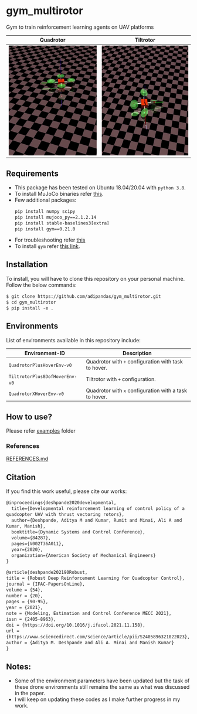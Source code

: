 # gym_multirotor

Gym to train reinforcement learning agents on UAV platforms

Quadrotor  |  Tiltrotor
:-------------------------:|:-------------------------:
<img src="media/quadrotor-babbling.gif" width="300" height="300"/> | <img src="media/tiltrotor-babbling.gif" width="300" height="300"/>

## Requirements
* This package has been tested on Ubuntu 18.04/20.04 with `python 3.8`.
* To install MuJoCo binaries refer [this](https://github.com/openai/mujoco-py#install-mujoco).
* Few additional packages:
  ```
  pip install numpy scipy
  pip install mujoco_py==2.1.2.14
  pip install stable-baselines3[extra]
  pip install gym==0.21.0
  ```
* For troubleshooting refer [this](https://github.com/openai/mujoco-py#troubleshooting)
* To install `gym` refer [this link](https://github.com/openai/gym).

## Installation
To install, you will have to clone this repository on your personal machine. Follow the below commands:  
```
$ git clone https://github.com/adipandas/gym_multirotor.git
$ cd gym_multirotor
$ pip install -e .
```

## Environments
List of environments available in this repository include:  

Environment-ID | Description
--- | ---
`QuadrotorPlusHoverEnv-v0` | Quadrotor with `+` configuration with task to hover.
`TiltrotorPlus8DofHoverEnv-v0` | Tiltrotor with `+` configuration.
`QuadrotorXHoverEnv-v0` | Quadrotor with `x` configuration with a task to hover.


## How to use?

Please refer [examples](./examples) folder

### References
[REFERENCES.md](REFERENCES.md)


## Citation

If you find this work useful, please cite our works:

```
@inproceedings{deshpande2020developmental,
  title={Developmental reinforcement learning of control policy of a quadcopter UAV with thrust vectoring rotors},
  author={Deshpande, Aditya M and Kumar, Rumit and Minai, Ali A and Kumar, Manish},
  booktitle={Dynamic Systems and Control Conference},
  volume={84287},
  pages={V002T36A011},
  year={2020},
  organization={American Society of Mechanical Engineers}
}
```

```
@article{deshpande202190Robust,
title = {Robust Deep Reinforcement Learning for Quadcopter Control},
journal = {IFAC-PapersOnLine},
volume = {54},
number = {20},
pages = {90-95},
year = {2021},
note = {Modeling, Estimation and Control Conference MECC 2021},
issn = {2405-8963},
doi = {https://doi.org/10.1016/j.ifacol.2021.11.158},
url = {https://www.sciencedirect.com/science/article/pii/S2405896321022023},
author = {Aditya M. Deshpande and Ali A. Minai and Manish Kumar}
}
```

## Notes:
* Some of the environment parameters have been updated but the task of these drone environments still remains the same as what was discussed in the paper.
* I will keep on updating these codes as I make further progress in my work.

